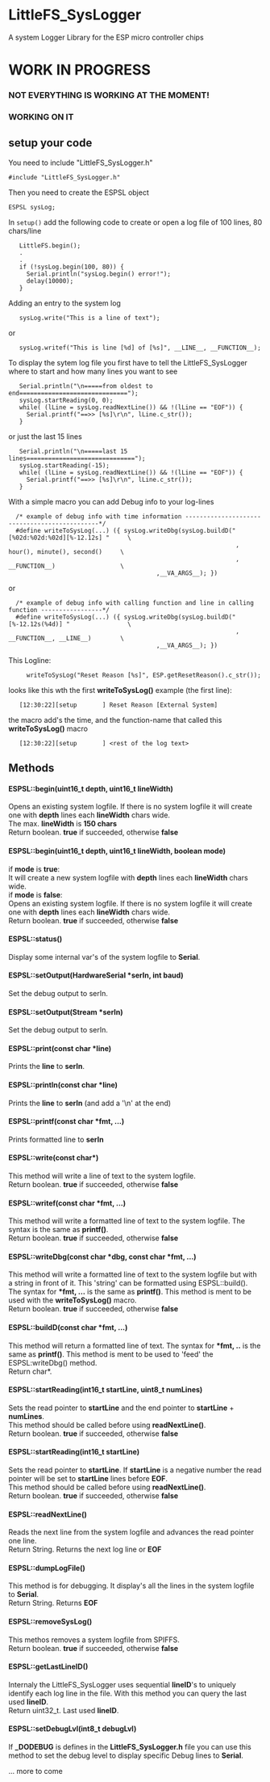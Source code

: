 # LittleFS_SysLogger
A system Logger Library for the ESP micro controller chips

# WORK IN PROGRESS
### NOT EVERYTHING IS WORKING AT THE MOMENT!
### WORKING ON IT

## setup your code

You need to include "LittleFS_SysLogger.h"
```
#include "LittleFS_SysLogger.h"
```

Then you need to create the ESPSL object 
```
ESPSL sysLog;
```
In `setup()` add the following code to create or open a log file of 100 lines, 80 chars/line
```
   LittleFS.begin();
   .
   .
   if (!sysLog.begin(100, 80)) {
     Serial.println("sysLog.begin() error!");
     delay(10000);
   }
```
Adding an entry to the system log 
```
   sysLog.write("This is a line of text");
```
or
```
   sysLog.writef("This is line [%d] of [%s]", __LINE__, __FUNCTION__);
```
To display the sytem log file you first have to tell the LittleFS_SysLogger where to start
and how many lines you want to see
```
   Serial.println("\n=====from oldest to end==============================");
   sysLog.startReading(0, 0);
   while( (lLine = sysLog.readNextLine()) && !(lLine == "EOF")) {
     Serial.printf("==>> [%s]\r\n", lLine.c_str());
   }
```
or just the last 15 lines
```
   Serial.println("\n=====last 15 lines==============================");
   sysLog.startReading(-15);
   while( (lLine = sysLog.readNextLine()) && !(lLine == "EOF")) {
     Serial.printf("==>> [%s]\r\n", lLine.c_str());
   }
```

With a simple macro you can add Debug info to your log-lines
```
  /* example of debug info with time information ----------------------------------------------*/
  #define writeToSysLog(...) ({ sysLog.writeDbg(sysLog.buildD("[%02d:%02d:%02d][%-12.12s] "     \
                                                               , hour(), minute(), second()     \
                                                               , __FUNCTION__)                  \
                                         ,__VA_ARGS__); })
```
or
```
  /* example of debug info with calling function and line in calling function -----------------*/
  #define writeToSysLog(...) ({ sysLog.writeDbg(sysLog.buildD("[%-12.12s(%4d)] "                \
                                                               , __FUNCTION__, __LINE__)        \
                                         ,__VA_ARGS__); })
```
This Logline:
```
     writeToSysLog("Reset Reason [%s]", ESP.getResetReason().c_str());
```
looks like this wth the first **writeToSysLog()** example (the first line):
```
   [12:30:22][setup       ] Reset Reason [External System] 
```
the macro add's the time, and the function-name that called this
**writeToSysLog()** macro
```
   [12:30:22][setup       ] <rest of the log text>
```

## Methods

#### ESPSL::begin(uint16_t depth,  uint16_t lineWidth)
Opens an existing system logfile. If there is no system logfile
it will create one with **depth** lines each **lineWidth** chars wide.
<br>
The max. **lineWidth** is **150 chars**
<br>
Return boolean. **true** if succeeded, otherwise **false**


#### ESPSL::begin(uint16_t depth,  uint16_t lineWidth, boolean mode)
if **mode** is **true**:<br>
It will create a new system logfile with **depth** lines each **lineWidth** chars wide.
<br>
if **mode** is **false**:<br>
Opens an existing system logfile. If there is no system logfile
it will create one with **depth** lines each **lineWidth** chars wide.
<br>
Return boolean. **true** if succeeded, otherwise **false**


#### ESPSL::status()
Display some internal var's of the system logfile to **Serial**.


#### ESPSL::setOutput(HardwareSerial *serIn, int baud)
Set the debug output to serIn.


#### ESPSL::setOutput(Stream *serIn)
Set the debug output to serIn.


#### ESPSL::print(const char *line)
Prints the **line** to **serIn**.


#### ESPSL::println(const char *line)
Prints the **line** to **serIn** (and add a '\\n' at the end)


#### ESPSL::printf(const char *fmt, ...)
Prints formatted line to **serIn** 


#### ESPSL::write(const char*)
This method will write a line of text to the system logfile.
<br>
Return boolean. **true** if succeeded, otherwise **false**


#### ESPSL::writef(const char *fmt, ...)
This method will write a formatted line of text to the system logfile.
The syntax is the same as **printf()**.
<br>
Return boolean. **true** if succeeded, otherwise **false**


#### ESPSL::writeDbg(const char *dbg, const char *fmt, ...)
This method will write a formatted line of text to the system logfile but with
a string in front of it. This 'string' can be formatted using ESPSL::build().
The syntax for **\*fmt, ...** is the same as **printf()**.
This method is ment to be used with the **writeToSysLog()** macro.
<br>
Return boolean. **true** if succeeded, otherwise **false**


#### ESPSL::buildD(const char *fmt, ...)
This method will return a formatted line of text.
The syntax for **\*fmt, ..** is the same as **printf()**.
This method is ment to be used to 'feed' the ESPSL:writeDbg() 
method.
<br>
Return char\*. 


#### ESPSL::startReading(int16_t startLine, uint8_t numLines)
Sets the read pointer to **startLine** and the end pointer to
**startLine** + **numLines**.
<br>
This method should be called before using **readNextLine()**.
<br>
Return boolean. **true** if succeeded, otherwise **false**


#### ESPSL::startReading(int16_t startLine)
Sets the read pointer to **startLine**. If **startLine** is a negative
number the read pointer will be set to **startLine** lines before **EOF**.
<br>
This method should be called before using **readNextLine()**.
<br>
Return boolean. **true** if succeeded, otherwise **false**


#### ESPSL::readNextLine()
Reads the next line from the system logfile and advances the read pointer one line.
<br>
Return String. Returns the next log line or **EOF**


#### ESPSL::dumpLogFile()
This method is for debugging. It display's all the lines in the
system logfile to **Serial**.
<br>
Return String. Returns **EOF**


#### ESPSL::removeSysLog()
This methos removes a system logfile from SPIFFS.
<br>
Return boolean. **true** if succeeded, otherwise **false**


#### ESPSL::getLastLineID()
Internaly the LittleFS_SysLogger uses sequential **lineID**'s to uniquely
identify each log line in the file. With this method you can query
the last used **lineID**.
<br>
Return uint32_t. Last used **lineID**.


#### ESPSL::setDebugLvl(int8_t debugLvl)
If **_DODEBUG** is defines in the **LittleFS_SysLogger.h** file you can use this
method to set the debug level to display specific Debug lines to **Serial**.


... more to come

